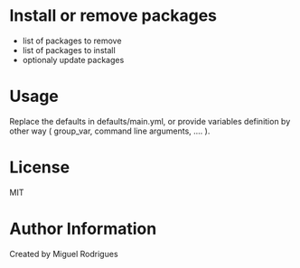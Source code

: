 # Install or remove packages

* list of packages to remove
* list of packages to install
* optionaly update packages

# Usage

Replace the defaults in defaults/main.yml, or provide variables definition by other way ( group_var, command line arguments, .... ).

# License

MIT

# Author Information

Created by Miguel Rodrigues
